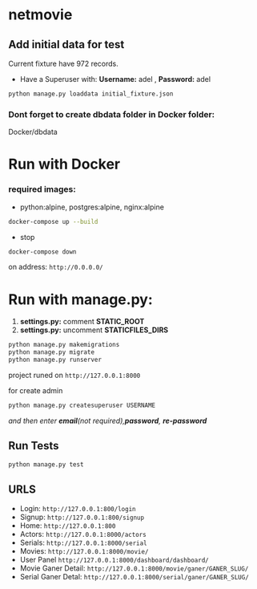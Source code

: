 # netmovie
## Add initial data for test
Current fixture have 972 records. 
- Have a Superuser with: **Username:** adel , **Password:** adel

```bash
python manage.py loaddata initial_fixture.json
```
### Dont forget to create **dbdata** folder in Docker folder:
Docker/dbdata
# Run with Docker
### required images:
- python:alpine, postgres:alpine, nginx:alpine
```bash
docker-compose up --build
```
- stop
```bash
docker-compose down
```
on address: `http://0.0.0.0/`
# Run with manage.py:
1. **settings.py:** comment **STATIC_ROOT**
2. **settings.py:** uncomment **STATICFILES_DIRS**
```bash
python manage.py makemigrations
python manage.py migrate
python manage.py runserver
```
project runed on `http://127.0.0.1:8000`

for create admin
```python
python manage.py createsuperuser USERNAME
```
*and then enter **email**(not required),**password**, **re-password***

## Run Tests
```bash
python manage.py test
```
## URLS
- Login: `http://127.0.0.1:800/login`
- Signup: `http://127.0.0.1:800/signup`
- Home: `http://127.0.0.1:800`
- Actors: `http://127.0.0.1:8000/actors`
- Serials: `http://127.0.0.1:8000/serial`
- Movies: `http://127.0.0.1:8000/movie/`
- User Panel `http://127.0.0.1:8000/dashboard/dashboard/`
- Movie Ganer Detail: `http://127.0.0.1:8000/movie/ganer/GANER_SLUG/`
- Serial Ganer Detal: `http://127.0.0.1:8000/serial/ganer/GANER_SLUG/` 
